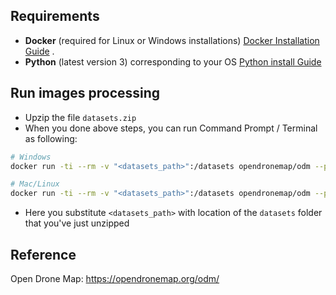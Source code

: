 
## Requirements 
- **Docker** (required for Linux or Windows installations) [Docker Installation Guide](https://docs.docker.com/get-docker/) .
- **Python** (latest version 3) corresponding to your OS [Python install Guide](https://www.python.org/downloads)

## Run images processing
- Upzip the file ```datasets.zip```
- When you done above steps, you can run Command Prompt / Terminal as following:
```bash
# Windows
docker run -ti --rm -v "<datasets_path>":/datasets opendronemap/odm --project-path /datasets project --orthophoto-resolution 0.5 --fast-orthophoto

# Mac/Linux
docker run -ti --rm -v "<datasets_path>":/datasets opendronemap/odm --project-path /datasets project --orthophoto-resolution 0.5 --fast-orthophoto
```
- Here you substitute ```<datasets_path>``` with location of the ```datasets``` folder that you've just unzipped

## Reference
Open Drone Map: https://opendronemap.org/odm/ 
